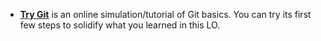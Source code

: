 <panel header="{{ icon_resource }} Resources" expanded>

* [**Try Git**](https://learngitbranching.js.org/) is an online simulation/tutorial of Git basics. You can try its first few steps to solidify what you learned in this LO.

</panel>